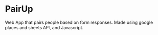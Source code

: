 # PairUp
Web App that pairs people based on form responses. Made using google places and sheets API, and Javascript.
